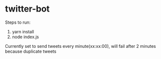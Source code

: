 # twitter-bot
 
Steps to run: 
1. yarn install
2. node index.js

Currently set to send tweets every minute(xx:xx:00), will fail after 2 minutes because duplicate tweets 

